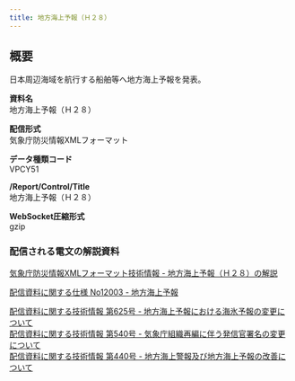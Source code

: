 ```yaml
---
title: 地方海上予報（Ｈ２８）
---
```


## 概要
日本周辺海域を航行する船舶等へ地方海上予報を発表。

**資料名** <br/>
 地方海上予報（Ｈ２８）
 
**配信形式** <br/>
 気象庁防災情報XMLフォーマット

**データ種類コード** <br/>
 VPCY51

**/Report/Control/Title** <br/>
 地方海上予報（Ｈ２８）
 
**WebSocket圧縮形式** <br/>
 gzip

### 配信される電文の解説資料
[気象庁防災情報XMLフォーマット技術情報 - 地方海上予報（Ｈ２８）の解説](https://dmdata.jp/docs/jma/manual/0331-0331.pdf)
 
 
[配信資料に関する仕様 No12003 - 地方海上予報](https://www.data.jma.go.jp/suishin/shiyou/pdf/no12003)


[配信資料に関する技術情報 第625号 - 地方海上予報における海氷予報の変更について](https://dmdata.jp/docs/jma/technical/625.pdf) <br/>
[配信資料に関する技術情報 第540号 - 気象庁組織再編に伴う発信官署名の変更について](https://dmdata.jp/docs/jma/technical/540.pdf) <br/>
[配信資料に関する技術情報 第440号 - 地方海上警報及び地方海上予報の改善について](https://dmdata.jp/docs/jma/technical/440.pdf)
